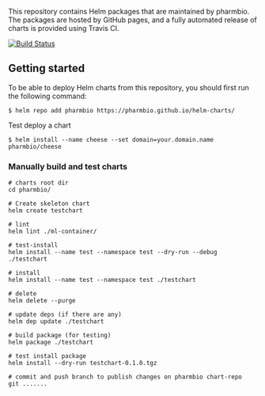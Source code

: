 This repository contains Helm packages that are maintained by pharmbio. The packages are hosted by GitHub pages, and a fully automated release of charts is provided using Travis CI.

[![Build Status](https://travis-ci.com/pharmbio/helm-charts.svg?branch=master)](https://travis-ci.com/pharmbio/helm-charts)

## Getting started

To be able to deploy Helm charts from this repository, you should first run the following command:

```console
$ helm repo add pharmbio https://pharmbio.github.io/helm-charts/
```

Test deploy a chart
```
$ helm install --name cheese --set domain=your.domain.name pharmbio/cheese
```

### Manually build and test charts
    
    # charts root dir
    cd pharmbio/

    # Create skeleton chart
    helm create testchart
    
    # lint
    helm lint ./ml-container/
    
    # test-install
    helm install --name test --namespace test --dry-run --debug ./testchart
    
    # install
    helm install --name test --namespace test ./testchart
    
    # delete
    helm delete --purge
    
    # update deps (if there are any)
    helm dep update ./testchart
    
    # build package (for testing)
    helm package ./testchart
    
    # test install package
    helm install --dry-run testchart-0.1.0.tgz
    
    # commit and push branch to publish changes on pharmbio chart-repo
    git .......


